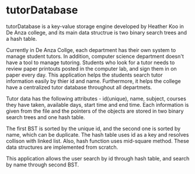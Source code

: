 # tutorDatabase
tutorDatabase is a key-value storage engine developed by Heather Koo in De Anza college, and its main data structrue is two binary search trees and a hash table.

Currently in De Anza Collge, each department has their own system to manage student tutors. In addition, computer science department doesn't have a tool to manage tutoring. Students who look for a tutor needs to review paper printouts posted in the computer lab, and sign them in on paper every day. 
This application helps the students search tutor information easily by thier id and name. Furthermore, it helps the college have a centralized tutor database throughout all departmets. 

Tutor data has the following attributes - id(unique), name, subject, courses they have taken, available days, start time and end time. Each information is given from the file and the pointers of the objects are stored in two binary search trees and one hash table.

The first BST is sorted by the unique id, and the second one is sorted by name, which can be duplicate. The hash table uses id as a key and resolves collison with linked list. Also, hash function uses mid-square method. These data structures are implemented from scratch. 

This application allows the user search by id through hash table, and search by name through second BST. 
